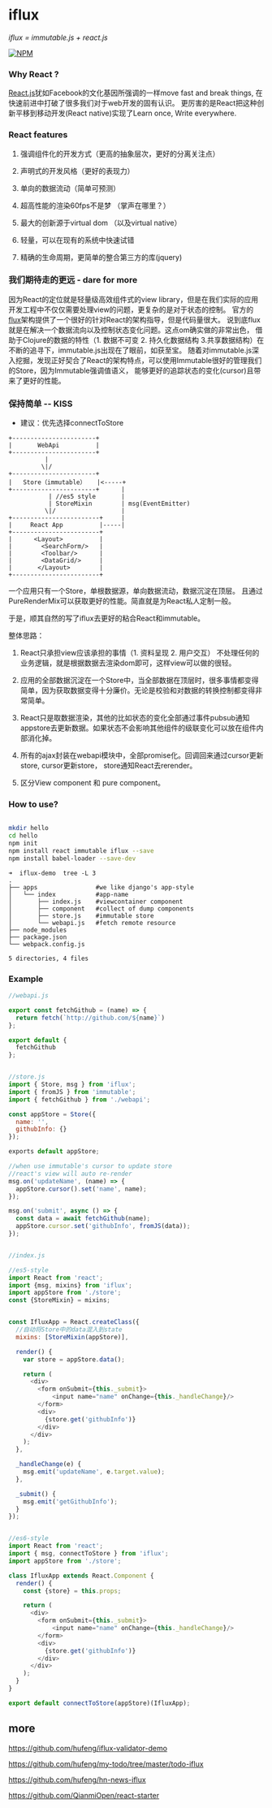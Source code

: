 # iflux

*iflux = immutable.js + react.js*


[![NPM](https://nodei.co/npm/iflux.png?downloads=true&downloadRank=true&stars=true)](https://nodei.co/npm/iflux/)


### Why React ?
[React.js](http://facebook.github.io/react/)犹如Facebook的文化基因所强调的一样move fast and break things, 在快速前进中打破了很多我们对于web开发的固有认识。
更厉害的是React把这种创新平移到移动开发(React native)实现了Learn once, Write everywhere.


### React features

1. 强调组件化的开发方式（更高的抽象层次，更好的分离关注点）

2. 声明式的开发风格（更好的表现力）

3. 单向的数据流动（简单可预测）

4. 超高性能的渲染60fps不是梦 （掌声在哪里？）

5. 最大的创新源于virtual dom （以及virtual native）

6. 轻量，可以在现有的系统中快速试错

7. 精确的生命周期，更简单的整合第三方的库(jquery)


### 我们期待走的更远 - dare for more

因为React的定位就是轻量级高效组件式的view library，但是在我们实际的应用开发工程中不仅仅需要处理view的问题，更复杂的是对于状态的控制。
官方的[flux](https://facebook.github.io/flux/docs/overview.html)架构提供了一个很好的针对React的架构指导，但是代码量很大。
说到底flux就是在解决一个数据流向以及控制状态变化问题。这点om确实做的非常出色，
借助于Clojure的数据的特性（1. 数据不可变 2. 持久化数据结构 3.共享数据结构）在不断的追寻下，immutable.js出现在了眼前，如获至宝。
随着对immutable.js深入挖掘，发现正好契合了React的架构特点，可以使用Immutable很好的管理我们的Store，因为Immutable强调值语义，
能够更好的追踪状态的变化(cursor)且带来了更好的性能。


### 保持简单 -- KISS

* 建议：优先选择connectToStore

```
+-----------------------+
|       WebApi          |
+-----------------------+
          |  
         \|/
+-----------------------+
|   Store（immutable）   |<-----+
+-----------------------+      |
           | //es5 style       |
           | StoreMixin        | msg(EventEmitter)
          \|/                  |
+------------------------+     |
|     React App          |-----|
+------------------------+
|      <Layout>          |
|        <SearchForm/>   |
|        <Toolbar/>      |
|        <DataGrid/>     |
|       </Layout>        |
+------------------------+
```

一个应用只有一个Store，单根数据源，单向数据流动，数据沉淀在顶层。
且通过PureRenderMix可以获取更好的性能。简直就是为React私人定制一般。

于是，顺其自然的写了iflux去更好的粘合React和immutable。

整体思路：

1. React只承担view应该承担的事情（1. 资料呈现 2. 用户交互） 不处理任何的业务逻辑，就是根据数据去渲染dom即可，这样view可以做的很轻。

2. 应用的全部数据沉淀在一个Store中，当全部数据在顶层时，很多事情都变得简单，因为获取数据变得十分廉价。无论是校验和对数据的转换控制都变得非常简单。

3. React只是取数据渲染，其他的比如状态的变化全部通过事件pubsub通知appstore去更新数据。如果状态不会影响其他组件的级联变化可以放在组件内部消化掉。

4. 所有的ajax封装在webapi模块中，全部promise化。回调回来通过cursor更新store, cursor更新store， store通知React去rerender。

5. 区分View component 和 pure component。



### How to use?

```sh

mkdir hello
cd hello
npm init
npm install react immutable iflux --save
npm install babel-loader --save-dev

```

```
➜  iflux-demo  tree -L 3
.
├── apps                #we like django's app-style
│   └── index           #app-name
│       ├── index.js    #viewcontainer component
│       ├── component   #collect of dump components
│       ├── store.js    #immutable store
│       └── webapi.js   #fetch remote resource
├── node_modules
├── package.json
└── webpack.config.js

5 directories, 4 files

```

### Example

```javascript
//webapi.js

export const fetchGithub = (name) => {
  return fetch(`http://github.com/${name}`)
};

export default {
  fetchGithub
};


//store.js
import { Store, msg } from 'iflux';
import { fromJS } from 'immutable';
import { fetchGithub } from './webapi';

const appStore = Store({
  name: '',
  githubInfo: {}
});

exports default appStore;

//when use immutable's cursor to update store
//react's view will auto re-render
msg.on('updateName', (name) => {
  appStore.cursor().set('name', name);
});

msg.on('submit', async () => {
  const data = await fetchGithub(name);
  appStore.cursor.set('githubInfo', fromJS(data));
});


//index.js

//es5-style
import React from 'react';
import {msg, mixins} from 'iflux';
import appStore from './store';
const {StoreMixin} = mixins;


const IfluxApp = React.createClass({
  //自动将Store中的data混入到state
  mixins: [StoreMixin(appStore)],

  render() {
    var store = appStore.data();

    return (
      <div>
        <form onSubmit={this._submit}>
            <input name="name" onChange={this._handleChange}/>
        </form>
        <div>
          {store.get('githubInfo')}
        </div>
      </div>
    );
  },

  _handleChange(e) {
    msg.emit('updateName', e.target.value);
  },

  _submit() {
    msg.emit('getGithubInfo');
  }
});


//es6-style
import React from 'react';
import { msg, connectToStore } from 'iflux';
import appStore from './store';

class IfluxApp extends React.Component {
  render() {
    const {store} = this.props;

    return (
      <div>
        <form onSubmit={this._submit}>
            <input name="name" onChange={this._handleChange}/>
        </form>
        <div>
          {store.get('githubInfo')}
        </div>
      </div>
    );
  }
}

export default connectToStore(appStore)(IfluxApp);
```

## more

https://github.com/hufeng/iflux-validator-demo

https://github.com/hufeng/my-todo/tree/master/todo-iflux

https://github.com/hufeng/hn-news-iflux

https://github.com/QianmiOpen/react-starter
